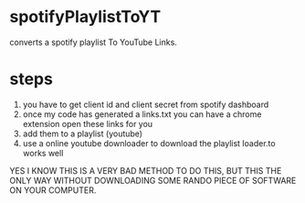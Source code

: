 # spotifyPlaylistToYT
converts a spotify playlist To YouTube Links.


# steps

1. you have to get client id and client secret from spotify dashboard
2. once my code has generated a links.txt you can have a chrome extension open these links for you
3. add them to a playlist (youtube) 
4. use a online youtube downloader to download the playlist loader.to works well




YES I KNOW THIS IS A VERY BAD METHOD TO DO THIS, BUT THIS THE ONLY WAY WITHOUT DOWNLOADING SOME RANDO PIECE OF SOFTWARE ON YOUR COMPUTER.
